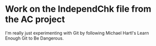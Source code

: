# Work on the IndependChk file from the AC project

I'm really just experimenting with Git by following Michael Hartl's 
Learn Enough Git to Be Dangerous.  
